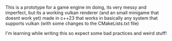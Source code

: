 This is a prototype for a game engine im doing, its very messy and imperfect, but its a working vulkan renderer (and an small minigame that doesnt work yet) made in c++23 that works in basically any system that supports vulkan (with some changes to the CMakeLists.txt file)

I'm learning while writing this so expect some bad practices and weird stuff!